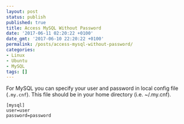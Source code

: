 ```yaml
---
layout: post
status: publish
published: true
title: Access MySQL Without Password
date: '2017-06-11 02:20:22 +0100'
date_gmt: '2017-06-10 22:20:22 +0100'
permalink: /posts/access-mysql-without-password/
categories:
- Linux
- Ubuntu
- MySQL
tags: []
---
```

For MySQL you can specify your user and password in local config file (`.my.cnf`). This file should be in your home directory (i.e. ~/.my.cnf).

```
[mysql]
user=user
password=password
```